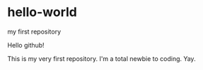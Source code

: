 # hello-world
my first repository

Hello github!

This is my very first repository. I'm a total newbie to coding. Yay.

